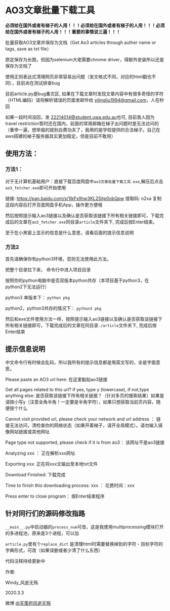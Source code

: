 # AO3文章批量下载工具

**必须给在国外或者有梯子的人用！！！必须给在国外或者有梯子的人用！！！必须给在国外或者有梯子的人用！！！重要的事情说三遍！！！**



批量获取AO3文章并保存为文档（Get Ao3 articles through auther name or tags, save as txt file）

原定保存为长图，但因为selenium大佬需要chrome driver，得额外安装所以还是保存为文档了

使用正则表达式清理网页非常容易出问题（发文格式不同，对应的html戳也不同），目前尚在测试排查bug

目前article.py是bug重灾区, 如果在下载文章时发现文章内容中有很多奇怪的字符（HTML编码）请将解析错误的页面发邮件给 <yilingliu1994@gmail.com>，人在秒回

如果一段时间没回，发 <22214014@student.uwa.edu.au>也可, 目前我人因为travel restriction暂时还在国内，前面的常用邮箱在梯子出问题时是无法访问的（重申一遍，想举报的就别白费功夫了，我用的是学校提供的合法梯子。自己在aws搭建的梯子服务器其实更加稳定，但是目前不敢用）


## 使用方法：

### 方法1：

对于无计算机基础用户：直接下载百度网盘中```ao3文章批量下载工具.exe```,解压后点击```ao3_fetcher.exe```即可开始使用

链接: https://pan.baidu.com/s/1IkFxlIhw3KL2Sitp0obQpw 提取码: n2xa 复制这段内容后打开百度网盘手机App，操作更方便哦

然后按照提示输入ao3链接以及确认是否获取该链接下所有相关链接即可，下载完成后的文章在```ao3_fetcher.exe```同目录```article```文件夹下, 完成后按Enter结束。

至于在小黑窗上显示的信息是什么意思，请看后面的提示信息说明


### 方法2

首先请确保你有python3环境，否则无法使用此方法。

把整个目录拉下来， 命令行中进入项目目录

按照你的python电脑中是否双版本python共存（本项目基于python3，在python2下无法运行）

python3 单版本下：
```python pkg```

python2，python3共存的情况下：
```python3 pkg```

然后和exe文件使用方法一样，按照提示输入ao3链接以及确认是否获取该链接下所有相关链接即可，下载完成后的文章在同目录```./article```文件夹下, 完成后按Enter结束

## 提示信息说明

中文命令行有时候会乱码，所以我所有的提示信息都是用英文写的，全是字面意思。

Please paste an AO3 url here: 在这里黏贴ao3链接

Get all pages related to this url? if yes, type y (lowercase), if not,type anything else: 是否获取该链接下所有相关链接？（针对多页的搜索结果）如果是请按小写y（注意全角半角！一定要是半角字符），如果只想获取当前页内容，随便按个什么

Cannot visit provided url, please check your network and url address ： 链接无法访问，清检查你的网络状态（如果开着梯子，请开全局模式）。请勿输入镜像网站链接或其他网址

Page type not supported, please check if it is from ao3： 该网址不是ao3链接

Analyzing xxx ： 正在解析xxx网址

Exporting xxx: 正在将xxx文输出至本地txt文件

Download Finished: 下载完成

Time to finish this downloading process: xxx ： 花费时间：xxx

Press enter to close program： 按Enter结束程序

## 针对同行们的源码修改指路

```__main__.py```中启动器的```process_num```可改，这是我使用multiprocessing模块打开的多进程池，原来是3个进程，可以加

```article.py```里有个```replace_dict``` 是清理html时需要替换掉到的字符 - 目标字符的字典形式，可改（如果误删或者少清了什么东西）

代码注释持续更新中


作者: 

Windy_风逝无殇 

2020.3.3

微博 [@天策府风逝无殇](https://weibo.com/u/2098339772/home?wvr=5&lf=reg)
